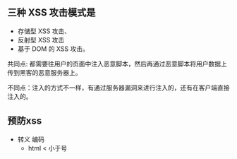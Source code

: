 ## 三种 XSS 攻击模式是
- 存储型 XSS 攻击、
- 反射型 XSS 攻击
- 基于 DOM 的 XSS 攻击。

共同点: 都需要往用户的页面中注入恶意脚本，然后再通过恶意脚本将用户数据上传到黑客的恶意服务器上。

不同点：注入的方式不一样，有通过服务器漏洞来进行注入的，还有在客户端直接注入的。
## 预防xss
- 转义 编码
    - html &lt; 小于号